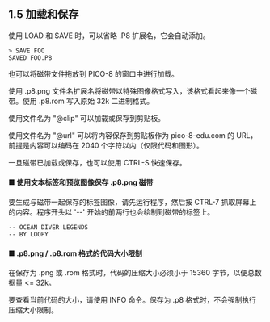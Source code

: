 ## 1.5 加载和保存

使用 LOAD 和 SAVE 时，可以省略 .P8 扩展名，它会自动添加。

```
> SAVE FOO  
SAVED FOO.P8  
```

也可以将磁带文件拖放到 PICO-8 的窗口中进行加载。

使用 .p8.png 文件名扩展名将磁带以特殊图像格式写入，该格式看起来像一个磁带。使用 .p8.rom 写入原始 32k 二进制格式。

使用文件名为 "@clip" 可以加载或保存到剪贴板。

使用文件名为 "@url" 可以将内容保存到剪贴板作为 pico-8-edu.com 的 URL，前提是内容可以编码在 2040 个字符以内（仅限代码和图形）。

一旦磁带已加载或保存，也可以使用 CTRL-S 快速保存。

#### ■ 使用文本标签和预览图像保存 .p8.png 磁带

要生成与磁带一起保存的标签图像，请先运行程序，然后按 CTRL-7 抓取屏幕上的内容。程序开头以 '--' 开始的前两行也会绘制到磁带的标签上。

```
-- OCEAN DIVER LEGENDS  
-- BY LOOPY  
```

#### ■ .p8.png / .p8.rom 格式的代码大小限制

在保存为 .png 或 .rom 格式时，代码的压缩大小必须小于 15360 字节，以便总数据量 <= 32k。

要查看当前代码的大小，请使用 INFO 命令。保存为 .p8 格式时，不会强制执行压缩大小限制。